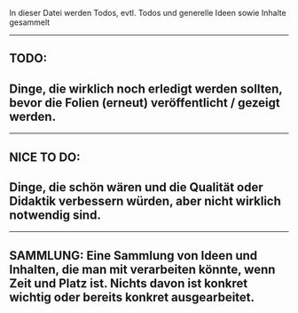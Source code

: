 In dieser Datei werden Todos, evtl. Todos und generelle Ideen sowie Inhalte gesammelt

-----------------------------------------
## TODO: 
Dinge, die wirklich noch erledigt werden sollten, bevor die Folien (erneut) veröffentlicht / gezeigt werden.
-----------------------------------------



-----------------------------------------
## NICE TO DO:
Dinge, die schön wären und die Qualität oder Didaktik verbessern würden, aber nicht wirklich notwendig sind.
-----------------------------------------



-----------------------------------------
SAMMLUNG:
Eine Sammlung von Ideen und Inhalten, die man mit verarbeiten könnte, wenn Zeit und Platz ist.
Nichts davon ist konkret wichtig oder bereits konkret ausgearbeitet.
-----------------------------------------
